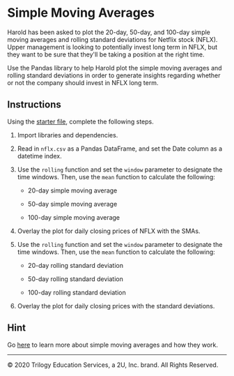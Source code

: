 # Simple Moving Averages

Harold has been asked to plot the 20-day, 50-day, and 100-day simple moving averages and rolling standard deviations for Netflix stock (NFLX). Upper management is looking to potentially invest long term in NFLX, but they want to be sure that they'll be taking a position at the right time.

Use the Pandas library to help Harold plot the simple moving averages and rolling standard deviations in order to generate insights regarding whether or not the company should invest in NFLX long term.

## Instructions

Using the [starter file](Unsolved/simple_moving_averages.ipynb), complete the following steps.

1. Import libraries and dependencies.

2. Read in `nflx.csv` as a Pandas DataFrame, and set the Date column as a datetime index.

3. Use the `rolling` function and set the `window` parameter to designate the time windows. Then, use the `mean` function to calculate the following:

    * 20-day simple moving average

    * 50-day simple moving average

    * 100-day simple moving average

4. Overlay the plot for daily closing prices of NFLX with the SMAs.

5. Use the `rolling` function and set the `window` parameter to designate the time windows. Then, use the `mean` function to calculate the following:

    * 20-day rolling standard deviation

    * 50-day rolling standard deviation

    * 100-day rolling standard deviation

6. Overlay the plot for daily closing prices with the standard deviations.

## Hint

Go [here](https://www.investopedia.com/terms/s/sma.asp) to learn more about simple moving averages and how they work.

---

© 2020 Trilogy Education Services, a 2U, Inc. brand. All Rights Reserved.
